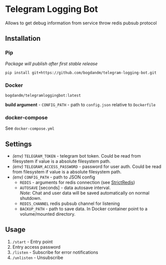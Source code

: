 # Telegram Logging Bot
Allows to get debug information from service throw redis pubsub protocol

## Installation
### Pip
_Package will publish after first stable release_

`pip install git+https://github.com/bogdandm/telegram-logging-bot.git` 

### Docker
`bogdandm/telegramloggingbot:latest`

**build argument** - `CONFIG_PATH` - path to `config.json` relative to `Dockerfile`

### docker-compose
See `docker-compose.yml`

## Settings
- _(env)_ `TELEGRAM_TOKEN` - telegram bot token. Could be read from filesystem if value is a absolute filesystem path.
- _(env)_ `TELEGRAM_ACCESS_PASSWORD` - password for user auth. 
Could be read from filesystem if value is a absolute filesystem path.
- _(env)_ `CONFIG_PATH` - path to JSON config
    - `REDIS` - arguments for redis connection (see [StrictRedis](http://redis-py.readthedocs.io/en/latest/#redis.StrictRedis))
    - `AUTOSAVE` \[seconds\] - data autosave interval.    
     _Note:_ Chat and user data will be saved automatically on normal shutdown.
    - `REDIS_CHANNEL` redis pubsub channel for listening
    - `BACKUP_PATH` - path to save data. In Docker container point to a volume/mounted directory.
    
## Usage
1. `/start` - Entry point
2. Entry access password
3. `/listen` - Subscribe for error notifications
4. `/unlisten` - Unsubscribe 
